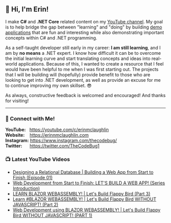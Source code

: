 <!-- <a href="https://www.youtube.com/c/erinnmclaughlin"><img width="100%" src="https://github.com/erinnmclaughlin/erinnmclaughlin/blob/master/images/intro.gif" /></a> -->

## :wave: Hi, I'm Erin!

I make **C#** and **.NET Core** related content on my [YouTube channel](https://www.youtube.com/c/erinmclaughlin). My goal is to help bridge the gap between "learning" and "doing" by building [demo applications](https://github.com/search?q=user%3Aerinnmclaughlin+blazorbuilds) that are fun and interesting while also demonstrating important concepts within C# and .NET programming. 

As a self-taught developer still early in my career: **I am still learning**, and I am by **no means** a .NET expert. I know how difficult it can be to overcome the initial learning curve and start translating concepts and ideas into real-world applications. Because of this, I wanted to create a resource that I feel would have been helpful to me when I was first starting out. The projects that I will be building will (hopefully) provide benefit to those who are looking to get into .NET development, as well as provide an excuse for me to continue improving my own skillset. :sunglasses:

As always, constructive feedback is welcomed and encouraged! And thanks for visiting!

<hr />

### :iphone: Connect with Me!
**YouTube:** &nbsp; https://youtube.com/c/erinmclaughlin <br/>
**Website:** &nbsp;&nbsp; https://erinnmclaughlin.com <br />
**Instagram:** https://www.instagram.com/thecodebug/ <br />
**Twitter:** &nbsp;&nbsp;&nbsp;&nbsp; https://twitter.com/TheCodeBug1

### :tv: Latest YouTube Videos
<!-- YOUTUBE:START -->
- [Designing a Relational Database | Building a Web App from Start to Finish (Episode 01)](https://www.youtube.com/watch?v=krKd0RV29hs)
- [Web Development from Start to Finish: LET'S BUILD A WEB APP! (Series Introduction)](https://www.youtube.com/watch?v=0mbB4Ow6_KI)
- [LEARN BLAZOR WEBASSEMBLY! | Let's Build Flappy Bird (Part 3)](https://www.youtube.com/watch?v=DfJ5HVrWhnM)
- [Learn #BLAZOR WEBASSEMBLY! | Let's Build Flappy Bird WITHOUT JAVASCRIPT! (Part 2)](https://www.youtube.com/watch?v=QHBFd6TCFR4)
- [Web Development using BLAZOR WEBASSEMBLY! | Let's Build Flappy Bird WITHOUT JAVASCRIPT! (PART 1)](https://www.youtube.com/watch?v=wTmZCu16LNU)
<!-- YOUTUBE:END -->

